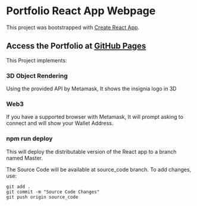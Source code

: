 # Portfolio React App Webpage

This project was bootstrapped with [Create React App](https://github.com/facebook/create-react-app).

## Access the Portfolio at [GitHub Pages](https://reinosofrancisco.github.io/)

This Project implements:

### 3D Object Rendering

Using the provided API by Metamask, It shows the insignia logo in 3D

### Web3

If you have a supported browser with Metamask, It will prompt asking to connect
and will show your Wallet Address.

### npm run deploy 
This will deploy the distributable version of the React app to a branch named Master.

The Source Code will be available at source_code branch. To add changes, use:
```
git add .
git commit -m "Source Code Changes"
git push origin source_code
```